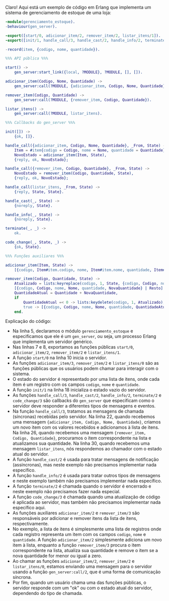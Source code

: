 Claro! Aqui está um exemplo de código em Erlang que implementa um sistema de gerenciamento de estoque de uma loja:

```erlang
-module(gerenciamento_estoque).
-behaviour(gen_server).

-export([start/0, adicionar_item/2, remover_item/2, listar_itens/1]).
-export([init/1, handle_call/3, handle_cast/2, handle_info/2, terminate/2, code_change/3]).

-record(item, {codigo, nome, quantidade}).

%%% API pública %%%

start() ->
    gen_server:start_link({local, ?MODULE}, ?MODULE, [], []).

adicionar_item(Codigo, Nome, Quantidade) ->
    gen_server:call(?MODULE, {adicionar_item, Codigo, Nome, Quantidade}).

remover_item(Codigo, Quantidade) ->
    gen_server:call(?MODULE, {remover_item, Codigo, Quantidade}).

listar_itens() ->
    gen_server:call(?MODULE, listar_itens).

%%% Callbacks do gen_server %%%

init([]) ->
    {ok, []}.

handle_call({adicionar_item, Codigo, Nome, Quantidade}, _From, State) ->
    Item = #item{codigo = Codigo, nome = Nome, quantidade = Quantidade},
    NovoEstado = adicionar_item(Item, State),
    {reply, ok, NovoEstado};

handle_call({remover_item, Codigo, Quantidade}, _From, State) ->
    NovoEstado = remover_item(Codigo, Quantidade, State),
    {reply, ok, NovoEstado};

handle_call(listar_itens, _From, State) ->
    {reply, State, State}.

handle_cast(_, State) ->
    {noreply, State}.

handle_info(_, State) ->
    {noreply, State}.

terminate(_, _) ->
    ok.

code_change(_, State, _) ->
    {ok, State}.

%%% Funções auxiliares %%%

adicionar_item(Item, State) ->
    [{codigo, Item#item.codigo, nome, Item#item.nome, quantidade, Item#item.quantidade} | State].

remover_item(Codigo, Quantidade, State) ->
    Atualizado = lists:keyreplace(codigo, 1, State, {codigo, Codigo, nome, '_', quantidade, '_'}),
    [{codigo, Codigo, nome, Nome, quantidade, NovaQuantidade} | Resto] = Atualizado,
    QuantidadeAtual = Quantidade + NovaQuantidade,
    if
        QuantidadeAtual =< 0 -> lists:keydelete(codigo, 1, Atualizado);
        true -> [{codigo, Codigo, nome, Nome, quantidade, QuantidadeAtual} | Resto]
    end.
```

Explicação do código:

- Na linha 5, declaramos o módulo `gerenciamento_estoque` e especificamos que ele é um `gen_server`, ou seja, um processo Erlang que implementa um servidor genérico.
- Nas linhas 7 e 8, exportamos as funções públicas `start/0`, `adicionar_item/2`, `remover_item/2` e `listar_itens/1`.
- A função `start/0` na linha 10 inicia o servidor.
- As funções `adicionar_item/3`, `remover_item/2` e `listar_itens/0` são as funções públicas que os usuários podem chamar para interagir com o sistema.
- O estado do servidor é representado por uma lista de itens, onde cada item é um registro com os campos `codigo`, `nome` e `quantidade`.
- A função `init/1` na linha 18 inicializa o estado vazio do servidor.
- As funções `handle_call/3`, `handle_cast/2`, `handle_info/2`, `terminate/2` e `code_change/3` são callbacks do `gen_server` que especificam como o servidor deve responder a diferentes tipos de mensagens e eventos.
- Na função `handle_call/3`, tratamos as mensagens de chamada (síncronas) recebidas pelo servidor. Na linha 22, quando recebemos uma mensagem `{adicionar_item, Codigo, Nome, Quantidade}`, criamos um novo item com os valores recebidos e adicionamos à lista de itens. Na linha 26, quando recebemos uma mensagem `{remover_item, Codigo, Quantidade}`, procuramos o item correspondente na lista e atualizamos sua quantidade. Na linha 30, quando recebemos uma mensagem `listar_itens`, nós respondemos ao chamador com o estado atual do servidor.
- A função `handle_cast/2` é usada para tratar mensagens de notificação (assíncronas), mas neste exemplo não precisamos implementar nada específico.
- A função `handle_info/2` é usada para tratar outros tipos de mensagens e neste exemplo também não precisamos implementar nada específico.
- A função `terminate/2` é chamada quando o servidor é encerrado e neste exemplo não precisamos fazer nada especial.
- A função `code_change/3` é chamada quando uma atualização de código é aplicada ao servidor, mas também não precisamos implementar nada específico aqui.
- As funções auxiliares `adicionar_item/2` e `remover_item/3` são responsáveis por adicionar e remover itens da lista de itens, respectivamente.
- No exemplo, a lista de itens é simplesmente uma lista de registros onde cada registro representa um item com os campos `codigo`, `nome` e `quantidade`. A função `adicionar_item/2` simplesmente adiciona um novo item à lista, enquanto a função `remover_item/3` procura o item correspondente na lista, atualiza sua quantidade e remove o item se a nova quantidade for menor ou igual a zero.
- Ao chamar as funções `adicionar_item/2`, `remover_item/2` e `listar_itens/0`, estamos enviando uma mensagem para o servidor usando a função `gen_server:call/2`, que é uma forma de comunicação síncrona.
- Por fim, quando um usuário chama uma das funções públicas, o servidor responde com um "ok" ou com o estado atual do servidor, dependendo do tipo de chamada.